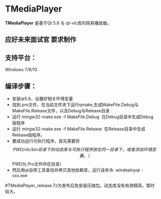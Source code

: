 # TMediaPlayer


**TMediaPlayer** 是基于Qt 5.8 与 qt-vlc库的简易播放器。

## 应好未来面试官 要求制作

## 支持平台：
WIndows 7/8/10

## 编译步骤：
* 安装qt5.8，设置好相关环境变量
* 找到.pro文件，在当前文件夹下运行qmake,生成MakeFile.Debug与MakeFile.Release文件，以及Debug与Release目录
* 运行 mingw32-make.exe -f MakeFile.Debug  在Debug目录中生成Debug版程序
* 运行 mingw32-make.exe -f MakeFile.Release  在Release目录中生成Release版程序。
* 要成功运行可执行程序，首先需要将 $$PWD/vlc/bin目录下的动态库与可执行程序放在同一目录下，或者添加环境变量。（$$PWD为.Pro文件所在目录）
* 然后用qt自带工具查找并拷贝其他依赖库，运行该命令:  windeployqt -xxx.exe



#TMediaPlayer_release.7z为发布后免安装压缩包。动态库没有有效精简，暂时较大。

